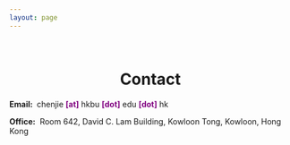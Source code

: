 ```yaml
---
layout: page
---
```


<p>&nbsp;</p>
<h1 style="text-align: center;">Contact</h1>

<p><strong>Email:&nbsp;</strong>
chenjie <span style="color:#800080;"><strong>[at]</strong></span> hkbu <span style="color:#800080;"><strong>[dot]</strong></span> edu <span style="color:#800080;"><strong>[dot]</strong></span> hk
</p>
<p><strong> Office:</strong>&nbsp; Room 642, David C. Lam Building, Kowloon Tong, Kowloon, Hong Kong</p>

